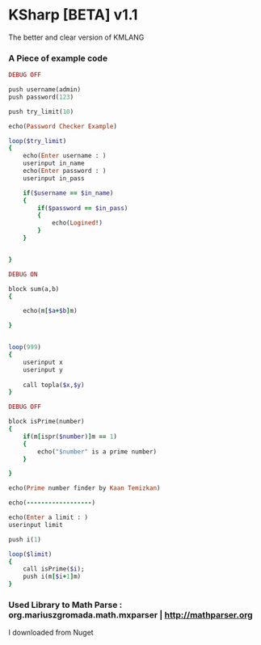 # KSharp [BETA] v1.1
The better and clear version of KMLANG


### A Piece of example code

``` ruby
DEBUG OFF

push username(admin)
push password(123)

push try_limit(10)

echo(Password Checker Example)

loop($try_limit)
{
	echo(Enter username : )
	userinput in_name
	echo(Enter password : )
	userinput in_pass

	if($username == $in_name)
	{
		if($password == $in_pass)
		{
			echo(Logined!)
		}
	}


}

```

``` ruby
DEBUG ON

block sum(a,b)
{

	echo(m[$a+$b]m)

}


loop(999)
{
	userinput x
	userinput y
	
	call topla($x,$y)
}

```

``` ruby
DEBUG OFF

block isPrime(number)
{
	if(m[ispr($number)]m == 1)
	{
		echo("$number" is a prime number)
	}

}

echo(Prime number finder by Kaan Temizkan)

echo(------------------)

echo(Enter a limit : )
userinput limit

push i(1)

loop($limit)
{
	call isPrime($i);	
	push i(m[$i+1]m)
}

```


### Used Library to Math Parse : org.mariuszgromada.math.mxparser | http://mathparser.org 
I downloaded from Nuget
